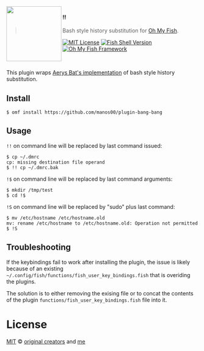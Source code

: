 <img src="https://cdn.rawgit.com/oh-my-fish/oh-my-fish/e4f1c2e0219a17e2c748b824004c8d0b38055c16/docs/logo.svg" align="left" width="144px" height="144px"/>

#### !!
> Bash style history substitution for [Oh My Fish][omf-link].

[![MIT License](https://img.shields.io/badge/license-MIT-007EC7.svg?style=flat-square)](/LICENSE)
[![Fish Shell Version](https://img.shields.io/badge/fish-v2.2.0-007EC7.svg?style=flat-square)](http://fishshell.com)
[![Oh My Fish Framework](https://img.shields.io/badge/Oh%20My%20Fish-Framework-007EC7.svg?style=flat-square)](https://www.github.com/oh-my-fish/oh-my-fish)

<br/>

This plugin wraps [Aerys Bat's implementation](https://github.com/fish-shell/fish-shell/wiki/Bash-Style-Command-Substitution-and-Chaining-(!!-!$)) of bash style history substitution.

## Install

```fish
$ omf install https://github.com/manos00/plugin-bang-bang 
```

## Usage

`!!` on command line will be replaced by last command issued:

```fish
$ cp ~/.dmrc 
cp: missing destination file operand
$ !! cp ~/.dmrc.bak
```

`!$` on command line will be replaced by last command arguments:

```fish
$ mkdir /tmp/test
$ cd !$
```

`!S` on command line will be replaced by "sudo" plus last command:

```fish
$ mv /etc/hostname /etc/hostname.old
mv: rename /etc/hostname to /etc/hostname.old: Operation not permitted
$ !S
```

## Troubleshooting

If the keybindings fail to work after installing the plugin, the issue is 
likely because of an existing `~/.config/fish/functions/fish_user_key_bindings.fish` 
that is overiding the plugins.

The solution is to either removing the exising file or to concat the contents of the 
plugin `functions/fish_user_key_bindings.fish` file into it.

# License

[MIT][mit] © [original creators][contributors] and [me][manos00]


[mit]:            http://opensource.org/licenses/MIT
[manos00]:        https://github.com/manos00
[contributors]:   https://github.com/oh-my-fish/plugin-bang-bang/graphs/contributors
[omf-link]:       https://www.github.com/oh-my-fish/oh-my-fish
